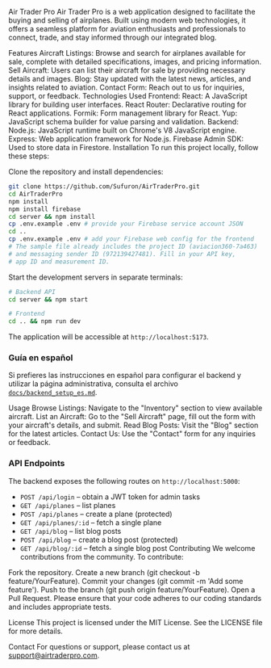 Air Trader Pro
Air Trader Pro is a web application designed to facilitate the buying and selling of airplanes. Built using modern web technologies, it offers a seamless platform for aviation enthusiasts and professionals to connect, trade, and stay informed through our integrated blog.

Features
Aircraft Listings: Browse and search for airplanes available for sale, complete with detailed specifications, images, and pricing information.
Sell Aircraft: Users can list their aircraft for sale by providing necessary details and images.
Blog: Stay updated with the latest news, articles, and insights related to aviation.
Contact Form: Reach out to us for inquiries, support, or feedback.
Technologies Used
Frontend:
React: A JavaScript library for building user interfaces.
React Router: Declarative routing for React applications.
Formik: Form management library for React.
Yup: JavaScript schema builder for value parsing and validation.
Backend:
Node.js: JavaScript runtime built on Chrome's V8 JavaScript engine.
Express: Web application framework for Node.js.
Firebase Admin SDK: Used to store data in Firestore.
Installation
To run this project locally, follow these steps:

Clone the repository and install dependencies:

```bash
git clone https://github.com/Sufuron/AirTraderPro.git
cd AirTraderPro
npm install
npm install firebase
cd server && npm install
cp .env.example .env # provide your Firebase service account JSON
cd ..
cp .env.example .env # add your Firebase web config for the frontend
# The sample file already includes the project ID (aviacion360-7a463)
# and messaging sender ID (972139427481). Fill in your API key,
# app ID and measurement ID.
```

Start the development servers in separate terminals:

```bash
# Backend API
cd server && npm start

# Frontend
cd .. && npm run dev
```

The application will be accessible at `http://localhost:5173`.

### Guía en español

Si prefieres las instrucciones en español para configurar el backend y utilizar
la página administrativa, consulta el archivo
[`docs/backend_setup_es.md`](docs/backend_setup_es.md).

Usage
Browse Listings: Navigate to the "Inventory" section to view available aircraft.
List an Aircraft: Go to the "Sell Aircraft" page, fill out the form with your aircraft's details, and submit.
Read Blog Posts: Visit the "Blog" section for the latest articles.
Contact Us: Use the "Contact" form for any inquiries or feedback.

### API Endpoints

The backend exposes the following routes on `http://localhost:5000`:

- `POST /api/login` – obtain a JWT token for admin tasks
- `GET /api/planes` – list planes
- `POST /api/planes` – create a plane (protected)
- `GET /api/planes/:id` – fetch a single plane
- `GET /api/blog` – list blog posts
- `POST /api/blog` – create a blog post (protected)
- `GET /api/blog/:id` – fetch a single blog post
Contributing
We welcome contributions from the community. To contribute:

Fork the repository.
Create a new branch (git checkout -b feature/YourFeature).
Commit your changes (git commit -m 'Add some feature').
Push to the branch (git push origin feature/YourFeature).
Open a Pull Request.
Please ensure that your code adheres to our coding standards and includes appropriate tests.

License
This project is licensed under the MIT License. See the LICENSE file for more details.

Contact
For questions or support, please contact us at support@airtraderpro.com.